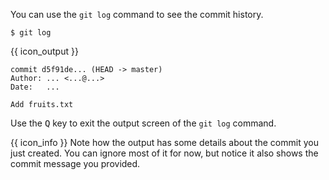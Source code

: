 You can use the `git log` command to see the commit history.

```bash{.no-line-numbers}
$ git log
```
{{ icon_output }}
```bash{.no-line-numbers}
commit d5f91de... (HEAD -> master)
Author: ... <...@...>
Date:   ...

Add fruits.txt
```
<box type="tip" seamless>

Use the <kbd>Q</kbd> key to exit the output screen of the `git log` command.
</box>

{{ icon_info }} Note how the output has some details about the commit you just created. You can ignore most of it for now, but notice it also shows the commit message you provided.
